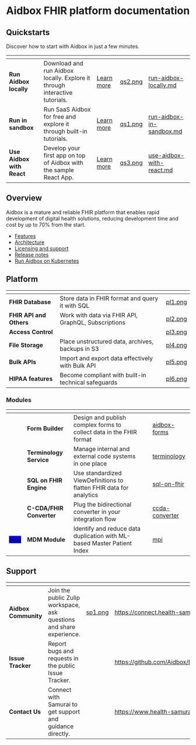 # Aidbox FHIR platform documentation

## Quickstarts

Discover how to start with Aidbox in just a few minutes.

<table data-view="cards"><thead><tr><th></th><th></th><th></th><th data-hidden data-card-cover data-type="files"></th><th data-hidden data-card-target data-type="content-ref"></th></tr></thead><tbody><tr><td><strong>Run Aidbox locally</strong></td><td>Download and run Aidbox locally. Explore it through interactive tutorials.</td><td><a href="../getting-started/run-aidbox-locally.md">Learn more</a></td><td><a href="../../.gitbook/assets/qs2.png">qs2.png</a></td><td><a href="../getting-started/run-aidbox-locally.md">run-aidbox-locally.md</a></td></tr><tr><td><strong>Run in sandbox</strong></td><td>Run SaaS Aidbox for free and explore it through built-in tutorials.</td><td><a href="../getting-started/run-aidbox-in-sandbox.md">Learn more</a></td><td><a href="../../.gitbook/assets/qs1.png">qs1.png</a></td><td><a href="../getting-started/run-aidbox-in-sandbox.md">run-aidbox-in-sandbox.md</a></td></tr><tr><td><strong>Use Aidbox with React</strong></td><td>Develop your first app on top of Aidbox with the sample React App.</td><td><a href="../app-development/use-aidbox-with-react.md">Learn more</a></td><td><a href="../../.gitbook/assets/qs3.png">qs3.png</a></td><td><a href="../app-development/use-aidbox-with-react.md">use-aidbox-with-react.md</a></td></tr></tbody></table>

## Overview

Aidbox is a mature and reliable FHIR platform that enables rapid development of digital health solutions, reducing development time and cost by up to 70% from the start.

* [Features](features.md)
* [Architecture](architecture.md)
* [Licensing and support](../overview/licensing-and-support.md)
* [Release notes](../overview/release-notes.md)
* [Run Aidbox on Kubernetes](../deployment-and-maintenance/deploy-aidbox/run-aidbox-in-kubernetes/)

## Platform

<table data-view="cards"><thead><tr><th></th><th></th><th data-hidden data-card-cover data-type="files"></th></tr></thead><tbody><tr><td><strong>FHIR Database</strong></td><td>Store data in FHIR format and query it with SQL</td><td><a href="../../.gitbook/assets/pl1.png">pl1.png</a></td></tr><tr><td><strong>FHIR API and Others</strong></td><td>Work with data via FHIR API, GraphQL, Subscriptions</td><td><a href="../../.gitbook/assets/pl2.png">pl2.png</a></td></tr><tr><td><strong>Access Control</strong></td><td></td><td><a href="../../.gitbook/assets/pl3.png">pl3.png</a></td></tr><tr><td><strong>File Storage</strong></td><td>Place unstructured data, archives, backups in S3</td><td><a href="../../.gitbook/assets/pl4.png">pl4.png</a></td></tr><tr><td><strong>Bulk APIs</strong></td><td>Import and export data effectively with Bulk API</td><td><a href="../../.gitbook/assets/pl5.png">pl5.png</a></td></tr><tr><td><strong>HIPAA features</strong></td><td>Become compliant with built-in technical safeguards</td><td><a href="../../.gitbook/assets/pl6.png">pl6.png</a></td></tr></tbody></table>

### Modules

<table data-view="cards"><thead><tr><th></th><th></th><th></th><th></th><th data-hidden data-card-target data-type="content-ref"></th></tr></thead><tbody><tr><td></td><td><strong>Form Builder</strong></td><td>Design and publish complex forms to collect data in the FHIR format</td><td></td><td><a href="../modules/aidbox-forms/">aidbox-forms</a></td></tr><tr><td></td><td><strong>Terminology Service</strong></td><td>Manage internal and external code systems in one place</td><td></td><td><a href="../modules/terminology/">terminology</a></td></tr><tr><td></td><td><strong>SQL on FHIR Engine</strong></td><td>Use standardized ViewDefinitions to flatten FHIR data for analytics</td><td></td><td><a href="../modules/sql-on-fhir/">sql-on-fhir</a></td></tr><tr><td></td><td><strong>C-CDA/FHIR Converter</strong></td><td>Plug the bidirectional converter in your integration flow</td><td></td><td><a href="../modules/integration-toolkit/ccda-converter/">ccda-converter</a></td></tr><tr><td><mark style="background-color:blue;">beta</mark></td><td><strong>MDM Module</strong></td><td>Identify and reduce data duplication with ML-based Master Patient Index</td><td></td><td><a href="../modules/other-modules/mpi/">mpi</a></td></tr></tbody></table>

## Support

<table data-view="cards"><thead><tr><th></th><th></th><th data-hidden data-card-cover data-type="files"></th><th data-hidden data-card-target data-type="content-ref"></th></tr></thead><tbody><tr><td><strong>Aidbox Community</strong></td><td>Join the public Zulip workspace, ask questions and share experience.</td><td><a href="../../.gitbook/assets/sp1.png">sp1.png</a></td><td><a href="https://connect.health-samurai.io/">https://connect.health-samurai.io/</a></td></tr><tr><td><strong>Issue Tracker</strong></td><td>Report bugs and requests in the public Issue Tracker.</td><td></td><td><a href="https://github.com/Aidbox/Issues/issues">https://github.com/Aidbox/Issues/issues</a></td></tr><tr><td><strong>Contact Us</strong></td><td>Connect with Samurai to get support and guidance directly.</td><td></td><td><a href="https://www.health-samurai.io/contacts">https://www.health-samurai.io/contacts</a></td></tr></tbody></table>
